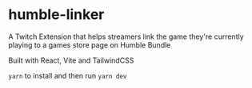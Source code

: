 # humble-linker

A Twitch Extension that helps streamers link the game they're currently playing to a games store page on Humble Bundle

Built with React, Vite and TailwindCSS

`yarn` to install 
and then run
`yarn dev` 
